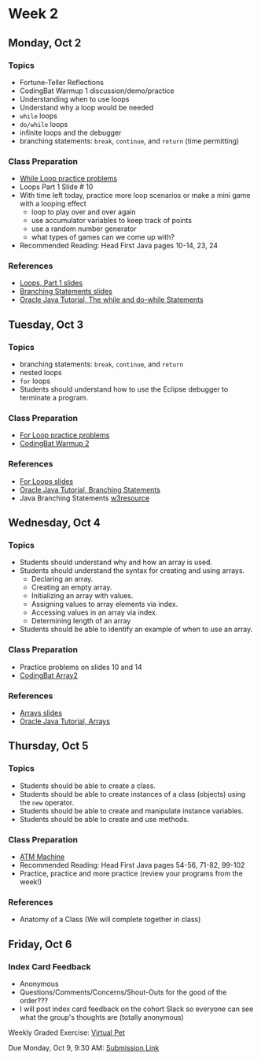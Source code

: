 # Week 2

## Monday, Oct 2

### Topics

- Fortune-Teller Reflections
- CodingBat Warmup 1 discussion/demo/practice
- Understanding when to use loops
- Understand why a loop would be needed
- `while` loops
- `do/while` loops
- infinite loops and the debugger
- branching statements: `break`, `continue`, and `return` (time permitting)

### Class Preparation

- [While Loop practice problems](./while-loop-practice.md)
- Loops Part 1 Slide # 10
- With time left today, practice more loop scenarios or make a mini game with a looping effect
	- loop to play over and over again
	- use accumulator variables to keep track of points
	- use a random number generator
	- what types of games can we come up with?
- Recommended Reading: Head First Java pages 10-14, 23, 24

### References

- [Loops, Part 1 slides](https://wecancodeit.github.io/java-slides/fundamentals/loops-01/)
- [Branching Statements slides](https://wecancodeit.github.io/java-slides/fundamentals/branching-statements)
- [Oracle Java Tutorial, The while and do-while Statements](https://docs.oracle.com/javase/tutorial/java/nutsandbolts/while.html)


## Tuesday, Oct 3

### Topics

- branching statements: `break`, `continue`, and `return`
- nested loops
- `for` loops
- Students should understand how to use the Eclipse debugger to terminate a program.

### Class Preparation

- [For Loop practice problems](./for-loop-practice.md)
- [CodingBat Warmup 2](http://codingbat.com/java) 

### References

- [For Loops slides](https://wecancodeit.github.io/java-slides/fundamentals/for-loops/)
- [Oracle Java Tutorial, Branching Statements](https://docs.oracle.com/javase/tutorial/java/nutsandbolts/branch.html)
- Java Branching Statements [w3resource](http://www.w3resource.com/java-tutorial/java-branching-statements.php)


## Wednesday, Oct 4

### Topics

- Students should understand why and how an array is used.
- Students should understand the syntax for creating and using arrays.
	- Declaring an array.
	- Creating an empty array.
	- Initializing an array with values.
	- Assigning values to array elements via index.
	- Accessing values in an array via index.
  - Determining length of an array
- Students should be able to identify an example of when to use an array.

### Class Preparation

- Practice problems on slides 10 and 14
- [CodingBat Array2](http://codingbat.com/java) 

### References

- [Arrays slides](https://wecancodeit.github.io/java-slides/fundamentals/arrays/)
- [Oracle Java Tutorial, Arrays](https://docs.oracle.com/javase/tutorial/java/nutsandbolts/arrays.html)


## Thursday, Oct 5

### Topics

- Students should be able to create a class.
- Students should be able to create instances of a class (objects) using the `new` operator.
- Students should be able to create and manipulate instance variables.
- Students should be able to create and use methods.

### Class Preparation

- [ATM Machine](../exercises/atm.md)
- Recommended Reading: Head First Java pages 54-56, 71-82, 99-102
- Practice, practice and more practice (review your programs from the week!)

### References

- Anatomy of a Class (We will complete together in class)

## Friday, Oct 6

### Index Card Feedback
 
 - Anonymous
 - Questions/Comments/Concerns/Shout-Outs for the good of the order???
 - I will post index card feedback on the cohort Slack so everyone can see what the group's thoughts are (totally anonymous)

Weekly Graded Exercise: [Virtual Pet](../exercises/virtual-pet/)

Due Monday, Oct 9, 9:30 AM: [Submission Link](https://goo.gl/forms/Dp5jNCawPJtp0H7x2)


